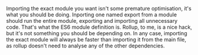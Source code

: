 Importing the exact module you want isn't some premature optimisation, it's what you should be doing. Inporting one named export from a module should run the entire module, exporting and importing all unnecessary code. That's what the ES6 module definition is. Rollup, to me, is a nice hack, but it's not something you should be depending on. In any case, importing the exact module will always be faster than importing it from the main file, as rollup doesn't need to analyse any of the other dependencies.
